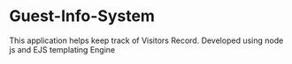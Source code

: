 # Guest-Info-System
This application helps keep track of Visitors Record.
Developed using node js and EJS templating Engine
